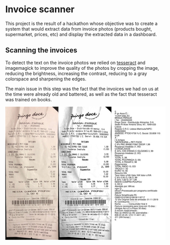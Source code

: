 # Invoice scanner

This project is the result of a hackathon whose objective was to create a system that would extract data from invoice photos (products bought, supermarket, prices, etc) and display the extracted data in a dashboard.

## Scanning the invoices

To detect the text on the invoice photos we relied on [tesseract](https://github.com/tesseract-ocr/tesseract) and imagemagick to improve the quality of the photos by cropping the image, reducing the brightness, increasing the contrast, reducing to a gray colorspace and sharpening the edges.

The main issue in this step was the fact that the invoices we had on us at the time were already old and battered, as well as the fact that tesseract was trained on books.

<p align="center">
  <img src="doc/invoice-example.jpg" alt="Invoice example"/>
</p>
